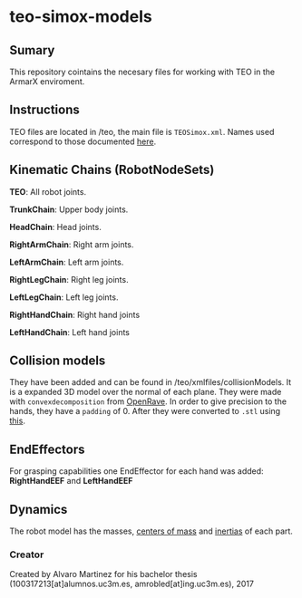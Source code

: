 # teo-simox-models

## Sumary

This repository cointains the necesary files for working with TEO in the ArmarX enviroment. 

## Instructions

TEO files are located in /teo, the main file is `TEOSimox.xml`.
Names used correspond to those documented [here](https://github.com/roboticslab-uc3m/teo-developer-manual/blob/master/assets/teo-link-names.pdf).
## Kinematic Chains (RobotNodeSets)

**TEO**: All robot joints.

**TrunkChain**: Upper body joints.

**HeadChain**: Head joints.

**RightArmChain**: Right arm joints.

**LeftArmChain**: Left arm joints.

**RightLegChain**: Right leg joints.

**LeftLegChain**: Left leg joints.

**RightHandChain**: Right hand joints

**LeftHandChain**: Left hand joints

## Collision models

They have been added and can be found in /teo/xmlfiles/collisionModels. It is a expanded 3D model over the normal of each plane. They were made with `convexdecomposition` from [OpenRave](https://github.com/roboticslab-uc3m/openrave-yarp-plugins#tutorials-how-to-extract-a-pp-model-from-convexdecomposition). In order to give precision to the hands, they have a `padding` of 0. After they were converted to `.stl` using [this](https://github.com/roboticslab-uc3m/tools/tree/develop/programs/openraveppToSTL).

## EndEffectors

For grasping capabilities one EndEffector for each hand was added: **RightHandEEF** and **LeftHandEEF**

## Dynamics

The robot model has the masses, [centers of mass]( https://github.com/roboticslab-uc3m/teo-simox-models/blob/master/doc/teo-center-of-masses.csv ) and [inertias]( https://github.com/roboticslab-uc3m/teo-developer-manual/blob/master/appendix/b-teo-dynamic-information.md ) of each part.

### Creator

Created by Alvaro Martinez for his bachelor thesis (100317213[at]alumnos.uc3m.es, amrobled[at]ing.uc3m.es), 2017
